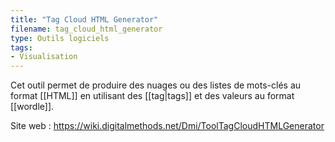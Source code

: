 ```yaml
---
title: "Tag Cloud HTML Generator"
filename: tag_cloud_html_generator
type: Outils logiciels
tags:
- Visualisation
---
```


Cet outil permet de produire des nuages ou des listes de mots-clés au format [[HTML]] en utilisant des [[tag|tags]] et des valeurs au format [[wordle]].

Site web : <https://wiki.digitalmethods.net/Dmi/ToolTagCloudHTMLGenerator>

